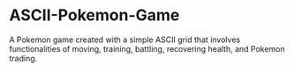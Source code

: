 # ASCII-Pokemon-Game
A Pokemon game created with a simple ASCII grid that involves functionalities of moving, training, battling, recovering health, and Pokemon trading. 
